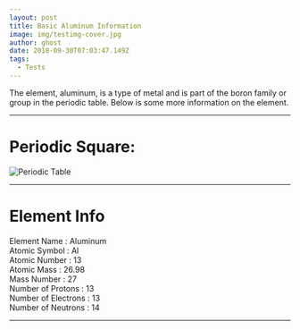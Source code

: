 ```yaml
---
layout: post
title: Basic Aluminum Information
image: img/testimg-cover.jpg
author: ghost
date: 2018-09-30T07:03:47.149Z
tags: 
  - Tests
---
```


The element, aluminum, is a type of metal and is part of the boron family or group in the periodic table. Below is some more information on the element.

---

# Periodic Square:
<img src="http://periodictable.com/Samples/013.21/s13.JPG" alt="Periodic Table"/>

---

# Element Info

Element Name : Aluminum <br/>
Atomic Symbol : Al <br/>
Atomic Number : 13 <br/>
Atomic Mass : 26.98 <br/>
Mass Number : 27 <br/>
Number of Protons : 13 <br/>
Number of Electrons : 13 <br/>
Number of Neutrons : 14 <br/>

---
